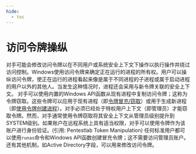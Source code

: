 ```yaml
---
hide:
  - toc
---
```


# 访问令牌操纵

对手可能会修改访问令牌以在不同用户或系统安全上下文下操作以执行操作并绕过访问控制。Windows使用访问令牌来确定正在运行的进程的所有权。用户可以操纵访问令牌，使正在运行的进程看起来像是属于不同进程的子进程或属于启动进程的用户以外的其他人。当发生这种情况时，进程还会采用与新令牌关联的安全上下文。  对手可以使用内置的Windows API函数从现有进程中复制访问令牌；这称为令牌窃取。这些令牌可以应用于现有进程（即[令牌冒充/窃取](https://attack.mitre.org/techniques/T1134/001)）或用于生成新进程（即[使用令牌创建进程](https://attack.mitre.org/techniques/T1134/002)）。对手必须已经处于特权用户上下文（即管理员）才能窃取令牌。然而，对手通常使用令牌窃取将其安全上下文从管理员级别提升到SYSTEM级别。如果账户在远程系统上具有适当权限，对手可以使用令牌作为该账户进行身份验证。(引用: Pentestlab Token Manipulation)  任何标准用户都可以使用<code>runas</code>命令和Windows API函数创建冒充令牌；这不需要访问管理员账户。还有其他机制，如Active Directory字段，可以用来修改访问令牌。
